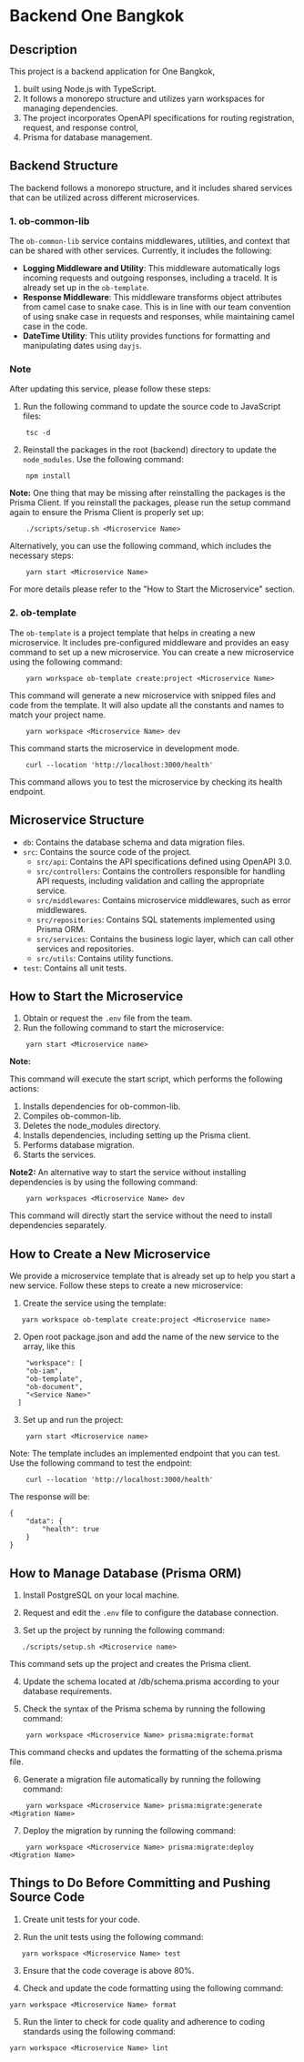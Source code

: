 # Backend One Bangkok

## Description

This project is a backend application for One Bangkok,

1. built using Node.js with TypeScript.
2. It follows a monorepo structure and utilizes yarn workspaces for managing dependencies.
3. The project incorporates OpenAPI specifications for routing registration, request, and response control,
4. Prisma for database management.

## Backend Structure

The backend follows a monorepo structure, and it includes shared services that can be utilized across different microservices.

### 1. ob-common-lib

The `ob-common-lib` service contains middlewares, utilities, and context that can be shared with other services. Currently, it includes the following:

- **Logging Middleware and Utility**: This middleware automatically logs incoming requests and outgoing responses, including a traceId. It is already set up in the `ob-template`.
- **Response Middleware**: This middleware transforms object attributes from camel case to snake case. This is in line with our team convention of using snake case in requests and responses, while maintaining camel case in the code.
- **DateTime Utility**: This utility provides functions for formatting and manipulating dates using `dayjs`.

### Note

After updating this service, please follow these steps:

1. Run the following command to update the source code to JavaScript files:

```
    tsc -d
```

2. Reinstall the packages in the root (backend) directory to update the `node_modules`. Use the following command:

```
    npm install
```

**Note:**
One thing that may be missing after reinstalling the packages is the Prisma Client. If you reinstall the packages, please run the setup command again to ensure the Prisma Client is properly set up:

```
    ./scripts/setup.sh <Microservice Name>
```

Alternatively, you can use the following command, which includes the necessary steps:

```
    yarn start <Microservice Name>
```

For more details please refer to the "How to Start the Microservice" section.

### 2. ob-template

The `ob-template` is a project template that helps in creating a new microservice. It includes pre-configured middleware and provides an easy command to set up a new microservice. You can create a new microservice using the following command:

```
    yarn workspace ob-template create:project <Microservice Name>
```

This command will generate a new microservice with snipped files and code from the template. It will also update all the constants and names to match your project name.

```
    yarn workspace <Microservice Name> dev
```

This command starts the microservice in development mode.

```
    curl --location 'http://localhost:3000/health'
```

This command allows you to test the microservice by checking its health endpoint.

## Microservice Structure

- `db`: Contains the database schema and data migration files.
- `src`: Contains the source code of the project.
  - `src/api`: Contains the API specifications defined using OpenAPI 3.0.
  - `src/controllers`: Contains the controllers responsible for handling API requests, including validation and calling the appropriate service.
  - `src/middlewares`: Contains microservice middlewares, such as error middlewares.
  - `src/repositories`: Contains SQL statements implemented using Prisma ORM.
  - `src/services`: Contains the business logic layer, which can call other services and repositories.
  - `src/utils`: Contains utility functions.
- `test`: Contains all unit tests.

## How to Start the Microservice

1. Obtain or request the `.env` file from the team.
2. Run the following command to start the microservice:

```
    yarn start <Microservice name>
```

**Note:**

This command will execute the start script, which performs the following actions:

1. Installs dependencies for ob-common-lib.
2. Compiles ob-common-lib.
3. Deletes the node_modules directory.
4. Installs dependencies, including setting up the Prisma client.
5. Performs database migration.
6. Starts the services.

**Note2:**
An alternative way to start the service without installing dependencies is by using the following command:

```
    yarn workspaces <Microservice Name> dev
```

This command will directly start the service without the need to install dependencies separately.

## How to Create a New Microservice

We provide a microservice template that is already set up to help you start a new service. Follow these steps to create a new microservice:

1. Create the service using the template:

```
   yarn workspace ob-template create:project <Microservice name>
```

2. Open root package.json and add the name of the new service to the array, like this

```
    "workspace": [
    "ob-iam",
    "ob-template",
    "ob-document",
    "<Service Name>"
  ]
```

3. Set up and run the project:

```
    yarn start <Microservice name>
```

Note: The template includes an implemented endpoint that you can test. Use the following command to test the endpoint:

```
    curl --location 'http://localhost:3000/health'
```

The response will be:

```
{
    "data": {
        "health": true
    }
}
```

## How to Manage Database (Prisma ORM)

1. Install PostgreSQL on your local machine.

2. Request and edit the `.env` file to configure the database connection.

3. Set up the project by running the following command:

```
   ./scripts/setup.sh <Microservice name>
```

This command sets up the project and creates the Prisma client.

4. Update the schema located at <Microservice Name>/db/schema.prisma according to your database requirements.

5. Check the syntax of the Prisma schema by running the following command:

```
    yarn workspace <Microservice Name> prisma:migrate:format
```

This command checks and updates the formatting of the schema.prisma file.

6. Generate a migration file automatically by running the following command:

```
    yarn workspace <Microservice Name> prisma:migrate:generate <Migration Name>
```

7. Deploy the migration by running the following command:

```
    yarn workspace <Microservice Name> prisma:migrate:deploy <Migration Name>
```

## Things to Do Before Committing and Pushing Source Code

1. Create unit tests for your code.

2. Run the unit tests using the following command:

```
   yarn workspace <Microservice Name> test
```

3. Ensure that the code coverage is above 80%.

4. Check and update the code formatting using the following command:

```
yarn workspace <Microservice Name> format
```

5. Run the linter to check for code quality and adherence to coding standards using the following command:

```
yarn workspace <Microservice Name> lint
```

